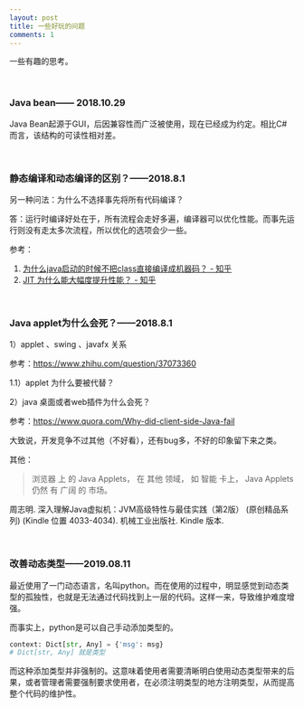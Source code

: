 ```yaml
---
layout: post
title: 一些好玩的问题
comments: 1
---
```




一些有趣的思考。



<br>

### **Java bean**—— 2018.10.29

Java Bean起源于GUI，后因兼容性而广泛被使用，现在已经成为约定。相比C#而言，该结构的可读性相对差。



<br>

### **静态编译和动态编译的区别？**——2018.8.1

另一种问法：为什么不选择事先将所有代码编译？

答：运行时编译好处在于，所有流程会走好多遍，编译器可以优化性能。而事先运行则没有走太多次流程，所以优化的选项会少一些。

参考：

1. [为什么java启动的时候不把class直接编译成机器码？ - 知乎](https://www.zhihu.com/question/264098743)
2. [JIT 为什么能大幅度提升性能？ - 知乎](https://www.zhihu.com/question/19672491)

<br>

### **Java applet为什么会死？**——2018.8.1

1）applet 、swing 、javafx 关系

参考：https://www.zhihu.com/question/37073360

1.1）applet 为什么要被代替？



2）java 桌面或者web插件为什么会死？

参考：https://www.quora.com/Why-did-client-side-Java-fail

大致说，开发竞争不过其他（不好看），还有bug多，不好的印象留下来之类。



其他：

> 浏览器 上 的 Java Applets， 在 其他 领域， 如 智能 卡上， Java Applets 仍然 有 广阔 的 市场。
>

周志明. 深入理解Java虚拟机：JVM高级特性与最佳实践（第2版） (原创精品系列) (Kindle 位置 4033-4034). 机械工业出版社. Kindle 版本. 

<br/>

### **改善动态类型**——2019.08.11

最近使用了一门动态语言，名叫python。而在使用的过程中，明显感觉到动态类型的孤独性，也就是无法通过代码找到上一层的代码。这样一来，导致维护难度增强。

而事实上，python是可以自己手动添加类型的。

```python
context: Dict[str, Any] = {'msg': msg}
# Dict[str, Any] 就是类型
```

而这种添加类型并非强制的。这意味着使用者需要清晰明白使用动态类型带来的后果，或者管理者需要强制要求使用者，在必须注明类型的地方注明类型，从而提高整个代码的维护性。